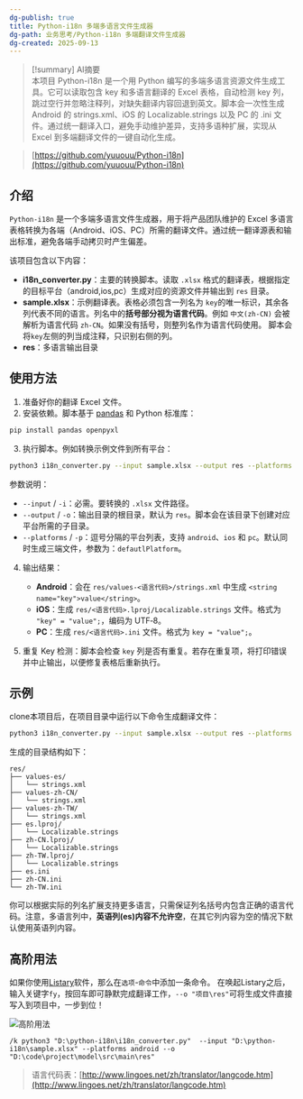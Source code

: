 ```yaml
---
dg-publish: true
title: Python‑i18n 多端多语言文件生成器
dg-path: 业务思考/Python‑i18n 多端翻译文件生成器
dg-created: 2025-09-13
---
```

> [!summary] AI摘要  
>本项目 Python-i18n 是一个用 Python 编写的多端多语言资源文件生成工具。它可以读取包含 key 和多语言翻译的 Excel 表格，自动检测 key 列，跳过空行并忽略注释列，对缺失翻译内容回退到英文。脚本会一次性生成 Android 的 strings.xml、iOS 的 Localizable.strings 以及 PC 的 .ini 文件。通过统一翻译入口，避免手动维护差异，支持多语种扩展，实现从 Excel 到多端翻译文件的一键自动化生成。

>[https://github.com/yuuouu/Python-i18n](https://github.com/yuuouu/Python-i18n)
## 介绍

`Python‑i18n` 是一个多端多语言文件生成器，用于将产品团队维护的 Excel 多语言表格转换为各端（Android、iOS、PC）所需的翻译文件。通过统一翻译源表和输出标准，避免各端手动拷贝时产生偏差。  

该项目包含以下内容：

- **i18n_converter.py**：主要的转换脚本。读取 `.xlsx` 格式的翻译表，根据指定的目标平台（android,ios,pc）生成对应的资源文件并输出到 `res` 目录。
- **sample.xlsx**：示例翻译表。表格必须包含一列名为 `key`的唯一标识，其余各列代表不同的语言。列名中的**括号部分视为语言代码**。例如 `中文(zh‑CN)` 会被解析为语言代码 `zh‑CN`。如果没有括号，则整列名作为语言代码使用。 脚本会将`key`左侧的列当成注释，只识别右侧的列。
- **res**：多语言输出目录
## 使用方法

1. 准备好你的翻译 Excel 文件。
2. 安装依赖。脚本基于 [pandas](https://pandas.pydata.org/) 和 Python 标准库：

```bash
pip install pandas openpyxl
```

3. 执行脚本。例如转换示例文件到所有平台：

```bash
python3 i18n_converter.py --input sample.xlsx --output res --platforms android,ios,pc
```

   参数说明：

   - `--input` / `-i`：必需。要转换的 `.xlsx` 文件路径。
   - `--output` / `-o`：输出目录的根目录，默认为 `res`。脚本会在该目录下创建对应平台所需的子目录。
   - `--platforms` / `-p`：逗号分隔的平台列表，支持 `android`、`ios` 和 `pc`。默认同时生成三端文件，参数为：`defautlPlatform`。

4. 输出结果：

   - **Android**：会在 `res/values-<语言代码>/strings.xml` 中生成 `<string name="key">value</string>`。
   - **iOS**：生成 `res/<语言代码>.lproj/Localizable.strings` 文件。格式为 `"key" = "value";`，编码为 UTF‑8。
   - **PC**：生成 `res/<语言代码>.ini` 文件。格式为 `key = "value";`。

5. 重复 Key 检测：脚本会检查 `key` 列是否有重复。若存在重复项，将打印错误并中止输出，以便修复表格后重新执行。

## 示例

clone本项目后，在项目目录中运行以下命令生成翻译文件：

```bash
python3 i18n_converter.py --input sample.xlsx --output res --platforms android,ios,pc
```

生成的目录结构如下：

```
res/
├── values-es/
│   └── strings.xml
├── values-zh-CN/
│   └── strings.xml
├── values-zh-TW/
│   └── strings.xml
├── es.lproj/
│   └── Localizable.strings
├── zh-CN.lproj/
│   └── Localizable.strings
├── zh-TW.lproj/
│   └── Localizable.strings
├── es.ini
├── zh-CN.ini
└── zh-TW.ini
```

你可以根据实际的列名扩展支持更多语言，只需保证列名括号内包含正确的语言代码。注意，多语言列中，**英语列(es)内容不允许空**，在其它列内容为空的情况下默认使用英语列内容。

## 高阶用法

如果你使用[Listary](https://www.listary.com/)软件，那么在`选项`-`命令`中添加一条命令。
在唤起Listary之后，输入关键字`fy`，按回车即可静默完成翻译工作，`--o "项目\res"`可将生成文件直接写入到项目中，一步到位！

![高阶用法](http://upforme.ru/uploads/001c/43/d3/2/865670.png)

```
/k python3 "D:\python-i18n\i18n_converter.py"  --input "D:\python-i18n\sample.xlsx" --platforms android --o "D:\code\project\model\src\main\res"
```


> 语言代码表：[http://www.lingoes.net/zh/translator/langcode.htm](http://www.lingoes.net/zh/translator/langcode.htm)
